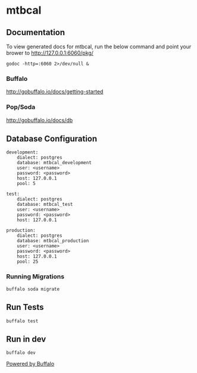 # mtbcal

## Documentation

To view generated docs for mtbcal, run the below command and point your brower to http://127.0.0.1:6060/pkg/

    godoc -http=:6060 2>/dev/null &

### Buffalo

http://gobuffalo.io/docs/getting-started

### Pop/Soda

http://gobuffalo.io/docs/db

## Database Configuration

 	development:
 		dialect: postgres
 		database: mtbcal_development
 		user: <username>
 		password: <password>
 		host: 127.0.0.1
 		pool: 5

 	test:
 		dialect: postgres
 		database: mtbcal_test
 		user: <username>
 		password: <password>
 		host: 127.0.0.1

 	production:
 		dialect: postgres
 		database: mtbcal_production
 		user: <username>
 		password: <password>
 		host: 127.0.0.1
 		pool: 25

 ### Running Migrations

    buffalo soda migrate

 ## Run Tests

    buffalo test

 ## Run in dev

    buffalo dev

[Powered by Buffalo](http://gobuffalo.io)

